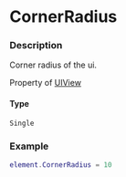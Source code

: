 # CornerRadius
### Description
Corner radius of the ui.

Property of [UIView](/classes/UIView/)

#### Type
`Single`

### Example
```lua
element.CornerRadius = 10
```
